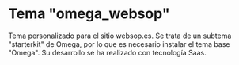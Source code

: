 # Tema "omega_websop"

Tema personalizado para el sitio websop.es. Se trata de un subtema "starterkit" de Omega, por lo que es necesario instalar el tema base "Omega". Su desarrollo se ha realizado con tecnología Saas.
